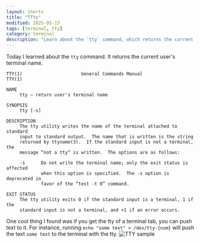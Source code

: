 ```yaml
---
layout: shorts
title: "TTYs"
modified: 2025-05-13
tags: [terminal, tty]
category: terminal
description: "Learn about the `tty` command, which returns the current user's terminal name."
---
```


Today I learned about the `tty` command. It returns the current user's terminal name.

```man
TTY(1)                      General Commands Manual                     TTY(1)

NAME
     tty – return user's terminal name

SYNOPSIS
     tty [-s]

DESCRIPTION
     The tty utility writes the name of the terminal attached to standard
     input to standard output.  The name that is written is the string
     returned by ttyname(3).  If the standard input is not a terminal, the
     message “not a tty” is written.  The options are as follows:

     -s      Do not write the terminal name; only the exit status is affected
             when this option is specified.  The -s option is deprecated in
             favor of the “test -t 0” command.

EXIT STATUS
     The tty utility exits 0 if the standard input is a terminal, 1 if the
     standard input is not a terminal, and >1 if an error occurs.
```

One cool thing I found was if you get the tty of a terminal tab, you can push text to it. For instance, running `echo "some text" > /dev/tty-{num}` will push the text `some text` to the terminal with the tty.
![TTY sample](https://blob.codehakase.com/static/images/shorts/tty/tty.gif)
